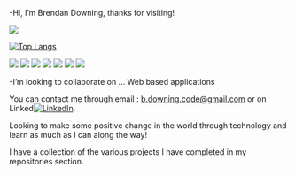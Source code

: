 -Hi, I’m Brendan Downing, thanks for visiting!

<img align="center" src="https://github-readme-stats.vercel.app/api/?username=Downster&theme=radical" /> 

[![Top Langs](https://github-readme-stats.vercel.app/api/top-langs/?username=Downster&layout=compact&theme=radical)](https://github.com/anuraghazra/github-readme-stats)




![](https://img.shields.io/badge/Code-Javascript-informational?style=flat&logo=<LOGO_NAME>&logoColor=white&color=2bbc8a) ![](https://img.shields.io/badge/Code-Python-informational?style=flat&logo=<LOGO_NAME>&logoColor=white&color=2bbc8a) ![](https://img.shields.io/badge/Code-React-informational?style=flat&logo=<LOGO_NAME>&logoColor=white&color=2bbc8a) ![](https://img.shields.io/badge/Code-Java-informational?style=flat&logo=<LOGO_NAME>&logoColor=white&color=2bbc8a) ![](https://img.shields.io/badge/Editor-VSCode-informational?style=flat&logo=<LOGO_NAME>&logoColor=white&color=2bbc8a) ![](https://img.shields.io/badge/Code-HTML-informational?style=flat&logo=<LOGO_NAME>&logoColor=white&color=2bbc8a) ![](https://img.shields.io/badge/Code-CSS-informational?style=flat&logo=<LOGO_NAME>&logoColor=white&color=2bbc8a)

-I’m looking to collaborate on ... Web based applications
<!-- Actual text -->

You can contact me through email : b.downing.code@gmail.com or on Linked[![LinkedIn][2.2]][2].

<!-- Icons -->

[2.2]: https://raw.githubusercontent.com/MartinHeinz/MartinHeinz/master/linkedin-3-16.png (LinkedIn icon without padding)

<!-- Links to your social media accounts -->

[2]: https://www.linkedin.com/in/brendan-downing-641672228/



Looking to make some positive change in the world through technology and learn as much as I can along the way!

I have a collection of the various projects I have completed in my repositories section.




